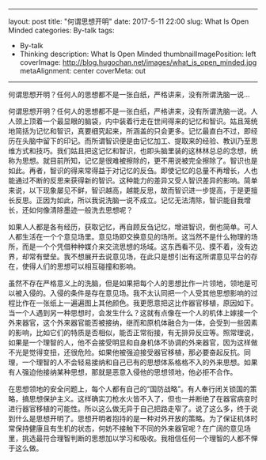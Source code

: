 
---
layout: post
title: "何谓思想开明"
date: 2017-5-11 22:00
slug: What Is Open Minded
categories: By-talk
tags:
- By-talk
- Thinking
description: What Is Open Minded
thumbnailImagePosition: left
coverImage: http://blog.hugochan.net/images/what_is_open_minded.jpg
metaAlignment: center
coverMeta: out
---

何谓思想开明？任何人的思想都不是一张白纸，严格讲来，没有所谓洗脑一说...
<!-- excerpt -->

何谓思想开明？任何人的思想都不是一张白纸，严格讲来，没有所谓洗脑一说。人人颈上顶着一个最显眼的脑袋，内中装着行走在世间得来的记忆和智识。姑且笼统地简括为记忆和智识，真要细究起来，所涵盖的只会更多。记忆最直白不过，即经历在头脑中留下的印记。而所谓智识便是由记忆加工、提取来的经验、教训乃至思维方式和技巧。我们姑且把这记忆和智识，也即头脑里装的这林林总总的念想，统称为思想。就目前所知，记忆是很难被擦除的，更不用说被完全擦除了。智识也是如此。再者，智识的得来常得益于对记忆的反刍。即使记忆的总量不再增长，人也能通过不断的反思来获得新的智识。这种能力的差异又受人智识差异的影响。简单来说，以下现象屡见不鲜，智识越高，越能反思，故而智识进一步提高，于是更擅长反思。正因为如此，所以我说洗脑一说不成立。记忆无法清除，智识能自我增长，还如何像清除墨迹一般洗去思想呢？

如果人人都是各有经历，获取记忆，再自顾反刍记忆，增进智识，倒也简单。可人人都生活在一个个意见场里。意见场即交换意见的场所。这当然不是什么物理的场所，而是一个个凭借种种媒介来交流思想的场域。这东西看不见、摸不着，没有边界，却常有壁垒。我不想展开去说意见场，在此只是想引出有这所谓意见平台的存在，使得人们的思想可以相互碰撞和影响。

虽然不存在严格意义上的洗脑，但是如果把每个人的思想比作一片领地，领地是可以被入侵的。入侵的条件是存在意见场。我不太认同把一个人受其他思想影响的过程比作在一张纸上一遍遍图上其他颜色。我更愿意把这比作器官移植，原因如下。当一个人遇到另一种思想时，会发生什么？这就有点像在一个人的机体上嫁接一个外来器官，这个外来器官能否被接纳，继而和原机体融合为一体，会受到一些因素的影响，比如它们的特质是否相似，能否正常衔接，有无排异反应等。照常理说，如果是一个理智的人，他不会接受明显和自身机体不协调的外来器官，因为这样做不光是觉得变扭，还很危险。如果他被强迫接受器官移植，那必要奋起反抗。同理，一个理智的人不会轻易接纳和自己已有的思想体系格格不入的外来思想。如果有人强迫他接纳某种思想，那就是恶意入侵他的思想领地，他必拒不合作。

在思想领地的安全问题上，每个人都有自己的“国防战略”。有人奉行闭关锁国的策略，搞思想保护主义。这样确实刀枪水火皆不入了，但也一并断绝了在器官病变时进行器官移植的可能性。所以这么做无异于自己把路走窄了。说了这么多，终于说到什么是思想开明了。思想开明者抱持的是一种对外开放的策略。为了保证机体时常保持健康且有生机的状态，何妨不接触下不同的外来器官呢？在广阔的意见场里，挑选最符合理智判断的思想加以学习和吸收。我相信任何一个理智的人都不惮于这么做。
